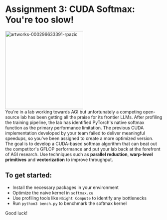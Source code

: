 # Assignment 3: CUDA Softmax: You're too slow!
<img src="https://github.com/user-attachments/assets/44c161d3-9b11-4ea8-9c65-ccc1202d165c" width="250" alt="artworks-000296633391-rpazic">\
You're in a lab working towards AGI but unfortunately a competing open-source lab has been getting all the praise for its frontier LLMs. After profiling the training pipeline, the lab has identified PyTorch's native softmax function as the primary performance limitation. The previous CUDA implementation developed by your team failed to deliver meaningful speedups, so you've been assigned to create a more optimized version. The goal is to develop a CUDA-based softmax algorithm that can beat out the competitor's GFLOP performance and put your lab back at the forefront of AGI research. Use techniques such as **parallel reduction**, **warp-level primitives** and **vectorization** to improve throughput.

## To get started:
- Install the necessary packages in your environment
- Optimize the naive kernel in `softmax.cu`
- Use profiling tools like `NSight Compute` to identify any bottlenecks
- Run `python3 bench.py` to benchmark the softmax kernel 

Good luck!
